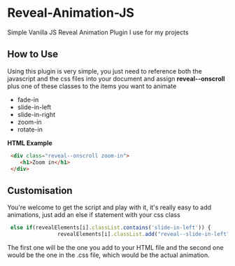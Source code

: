 # Reveal-Animation-JS
Simple Vanilla JS Reveal Animation Plugin I use for my projects
## How to Use
Using this plugin is very simple, you just need to reference both the javascript and the css files into your document and assign **reveal--onscroll** plus one of these classes to the items you want to animate

* fade-in
* slide-in-left
* slide-in-right
* zoom-in
* rotate-in

**HTML Example**

```html
 <div class="reveal--onscroll zoom-in">
    <h1>Zoom in</h1>
 </div>
```


## Customisation

You're welcome to get the script and play with it, it's really easy to add animations, just add an else if statement with your css class

```javascript 
 else if(revealElements[i].classList.contains('slide-in-left')) {
                revealElements[i].classList.add("reveal--slide-in-left");
```

The first one will be the one you add to your HTML file and the second one would be the one in the .css file, which would be the actual animation.



